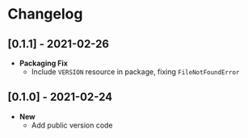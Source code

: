 # Changelog

## [0.1.1] -  2021-02-26
- **Packaging Fix**
    - Include `VERSION` resource in package, fixing `FileNotFoundError`

## [0.1.0] -  2021-02-24
- **New**
    - Add public version code
